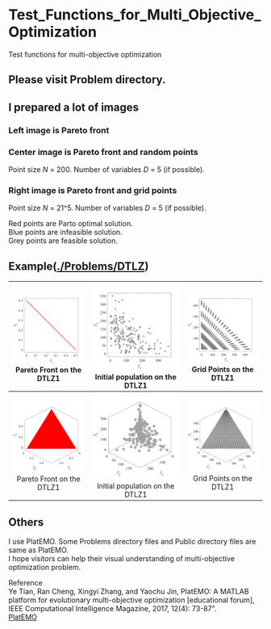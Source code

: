 # Test_Functions_for_Multi_Objective_Optimization
Test functions for multi-objective optimization

## Please visit Problem directory.
## I prepared a lot of images

### Left image is Pareto front  
### Center image is Pareto front and random points  
Point size _N_ = 200. Number of variables _D_ = 5 (if possible).  
### Right image is Pareto front and grid points  
Point size _N_ = 21^5. Number of variables _D_ = 5 (if possible).  

Red points are Parto optimal solution.  
Blue points are infeasible solution.  
Grey points are feasible solution.  

## Example([./Problems/DTLZ](./Problems/DTLZ/README.md))

|![image](image/DTLZ1_M2PF.svg)Pareto Front on the DTLZ1|![image](image/DTLZ1_M2Init.svg)Initial population on the DTLZ1|![image](image/DTLZ1_M2Grid.svg)Grid Points on the DTLZ1|
|:-:|:-:|:-:|
|![image](image/DTLZ1_M3PF.svg)Pareto Front on the DTLZ1|![image](image/DTLZ1_M3Init.svg)Initial population on the DTLZ1|![image](image/DTLZ1_M3Grid.svg)Grid Points on the DTLZ1|

## Others
I use PlatEMO. Some Problems directory files and Public directory files are same as PlatEMO.  
I hope visitors can help their visual understanding of multi-objective optimization problem.
 
Reference  
Ye Tian, Ran Cheng, Xingyi Zhang, and Yaochu Jin, PlatEMO: A MATLAB platform
for evolutionary multi-objective optimization [educational forum], IEEE
Computational Intelligence Magazine, 2017, 12(4): 73-87".  
[PlatEMO](https://github.com/BIMK/PlatEMO/)
